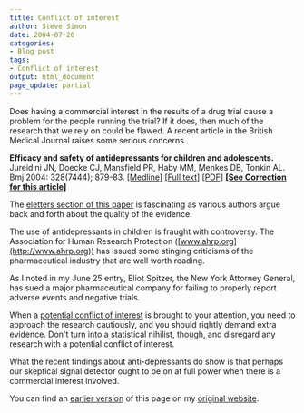 ```yaml
---
title: Conflict of interest
author: Steve Simon
date: 2004-07-20
categories:
- Blog post
tags:
- Conflict of interest
output: html_document
page_update: partial
---
```

Does having a commercial interest in the results of a drug trial cause a
problem for the people running the trial? If it does, then much of the
research that we rely on could be flawed. A recent article in the
British Medical Journal raises some serious concerns.

**Efficacy and safety of antidepressants for children and adolescents.**
Jureidini JN, Doecke CJ, Mansfield PR, Haby MM, Menkes DB, Tonkin AL.
Bmj 2004: 328(7444); 879-83.
[\[Medline\]](http://www.ncbi.nlm.nih.gov/entrez/query.fcgi?cmd=Retrieve&db=PubMed&list_uids=15073072&dopt=Abstract)
[\[Full
text\]](http://bmj.bmjjournals.com/cgi/content/full/328/7444/879)
[\[PDF\]](http://bmj.bmjjournals.com/cgi/reprint/328/7444/879.pdf)
**[\[See Correction for this
article\]](http://bmj.bmjjournals.com/cgi/content/short/328/7449/1170-b)**

The [eletters section of this
paper](http://bmj.bmjjournals.com/cgi/eletters/328/7444/879) is
fascinating as various authors argue back and forth about the quality of
the evidence.

The use of antidepressants in children is fraught with controversy. The
Association for Human Research Protection
([www.ahrp.org](http://www.ahrp.org)) has issued some stinging
criticisms of the pharmaceutical industry that are well worth reading.

As I noted in my June 25 entry, Eliot Spitzer, the New York Attorney
General, has sued a major pharmaceutical company for failing to properly
report adverse events and negative trials.

When a [potential conflict of interest](conflict.html) is brought to
your attention, you need to approach the research cautiously, and you
should rightly demand extra evidence. Don't turn into a statistical
nihilist, though, and disregard any research with a potential conflict
of interest.

What the recent findings about anti-depressants do show is that perhaps
our skeptical signal detector ought to be on at full power when there is
a commercial interest involved.

You can find an [earlier version](http://www.pmean.com/04/conflict1.html) of this page on my [original website](http://www.pmean.com/original_site.html).
